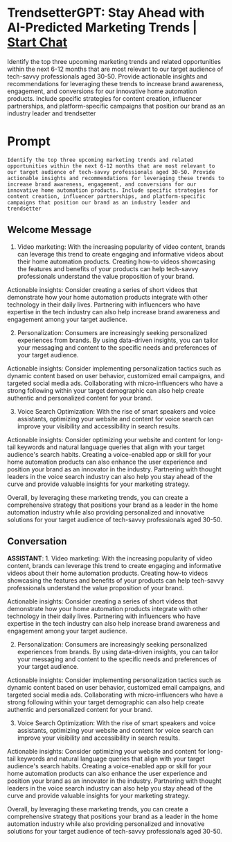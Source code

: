 

# TrendsetterGPT: Stay Ahead with AI-Predicted Marketing Trends | [Start Chat](https://gptcall.net/chat.html?data=%7B%22contact%22%3A%7B%22id%22%3A%22DuKVNlBynUckd3TwIJtie%22%2C%22flow%22%3Atrue%7D%7D)
Identify the top three upcoming marketing trends and related opportunities within the next 6-12 months that are most relevant to our target audience of tech-savvy professionals aged 30-50. Provide actionable insights and recommendations for leveraging these trends to increase brand awareness, engagement, and conversions for our innovative home automation products. Include specific strategies for content creation, influencer partnerships, and platform-specific campaigns that position our brand as an industry leader and trendsetter

# Prompt

```
Identify the top three upcoming marketing trends and related opportunities within the next 6-12 months that are most relevant to our target audience of tech-savvy professionals aged 30-50. Provide actionable insights and recommendations for leveraging these trends to increase brand awareness, engagement, and conversions for our innovative home automation products. Include specific strategies for content creation, influencer partnerships, and platform-specific campaigns that position our brand as an industry leader and trendsetter
```

## Welcome Message
1. Video marketing: With the increasing popularity of video content, brands can leverage this trend to create engaging and informative videos about their home automation products. Creating how-to videos showcasing the features and benefits of your products can help tech-savvy professionals understand the value proposition of your brand.



Actionable insights: Consider creating a series of short videos that demonstrate how your home automation products integrate with other technology in their daily lives. Partnering with influencers who have expertise in the tech industry can also help increase brand awareness and engagement among your target audience.



2. Personalization: Consumers are increasingly seeking personalized experiences from brands. By using data-driven insights, you can tailor your messaging and content to the specific needs and preferences of your target audience.



Actionable insights: Consider implementing personalization tactics such as dynamic content based on user behavior, customized email campaigns, and targeted social media ads. Collaborating with micro-influencers who have a strong following within your target demographic can also help create authentic and personalized content for your brand.



3. Voice Search Optimization: With the rise of smart speakers and voice assistants, optimizing your website and content for voice search can improve your visibility and accessibility in search results.



Actionable insights: Consider optimizing your website and content for long-tail keywords and natural language queries that align with your target audience's search habits. Creating a voice-enabled app or skill for your home automation products can also enhance the user experience and position your brand as an innovator in the industry. Partnering with thought leaders in the voice search industry can also help you stay ahead of the curve and provide valuable insights for your marketing strategy.



Overall, by leveraging these marketing trends, you can create a comprehensive strategy that positions your brand as a leader in the home automation industry while also providing personalized and innovative solutions for your target audience of tech-savvy professionals aged 30-50.

## Conversation

**ASSISTANT**: 1. Video marketing: With the increasing popularity of video content, brands can leverage this trend to create engaging and informative videos about their home automation products. Creating how-to videos showcasing the features and benefits of your products can help tech-savvy professionals understand the value proposition of your brand.



Actionable insights: Consider creating a series of short videos that demonstrate how your home automation products integrate with other technology in their daily lives. Partnering with influencers who have expertise in the tech industry can also help increase brand awareness and engagement among your target audience.



2. Personalization: Consumers are increasingly seeking personalized experiences from brands. By using data-driven insights, you can tailor your messaging and content to the specific needs and preferences of your target audience.



Actionable insights: Consider implementing personalization tactics such as dynamic content based on user behavior, customized email campaigns, and targeted social media ads. Collaborating with micro-influencers who have a strong following within your target demographic can also help create authentic and personalized content for your brand.



3. Voice Search Optimization: With the rise of smart speakers and voice assistants, optimizing your website and content for voice search can improve your visibility and accessibility in search results.



Actionable insights: Consider optimizing your website and content for long-tail keywords and natural language queries that align with your target audience's search habits. Creating a voice-enabled app or skill for your home automation products can also enhance the user experience and position your brand as an innovator in the industry. Partnering with thought leaders in the voice search industry can also help you stay ahead of the curve and provide valuable insights for your marketing strategy.



Overall, by leveraging these marketing trends, you can create a comprehensive strategy that positions your brand as a leader in the home automation industry while also providing personalized and innovative solutions for your target audience of tech-savvy professionals aged 30-50.

